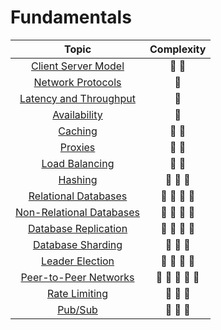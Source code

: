 # Fundamentals

| Topic                                                          | Complexity                              |
| :------------------------------------------------------------: | :-------------------------------------: |
| [Client Server Model](./01-client-server.md)                   | :star2: :star2:                         |
| [Network Protocols](./02-network-protocols.md)                 | :star2:                                 |
| [Latency and Throughput](./03-latency-and-throughput.md)       | :star2:                                 |
| [Availability](./04-availability.md)                           | :star2:                                 |
| [Caching](./05-caching.md)                                     | :star2: :star2:                         |
| [Proxies](./06-proxies.md)                                     | :star2: :star2:                         |
| [Load Balancing](./07-load-balancing.md)                       | :star2: :star2:                         |
| [Hashing](./08-hashing.md)                                     | :star2: :star2: :star2:                 |
| [Relational Databases](./09-relational-databases.md)           | :star2: :star2: :star2: :star2:         |
| [Non-Relational Databases](./10-non-relational-databases.md)   | :star2: :star2: :star2: :star2:         |
| [Database Replication](./11-database-replication.md)           | :star2: :star2: :star2: :star2:         |
| [Database Sharding](./12-database-sharding.md)                 | :star2: :star2: :star2:                 |
| [Leader Election](./13-leader-election.md)                     | :star2: :star2: :star2: :star2:         |
| [Peer-to-Peer Networks](./14-peer-to-peer-networks.md)         | :star2: :star2: :star2: :star2: :star2: |
| [Rate Limiting](./15-rate-limiting.md)                         | :star2: :star2: :star2:                 |
| [Pub/Sub](./16-pub-sub.md)                                     | :star2: :star2: :star2:                 |
